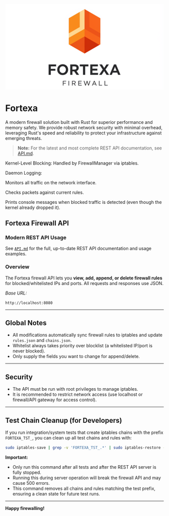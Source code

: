 <p align="center">
  <img src="/assets/img/logo-readme.png">
</p>

# Fortexa
A modern firewall solution built with Rust for superior performance and memory safety. We provide robust network security with minimal overhead, leveraging Rust's speed and reliability to protect your infrastructure against emerging threats.

> **Note:** For the latest and most complete REST API documentation, see [API.md](./API.md).

Kernel-Level Blocking: Handled by FirewallManager via iptables.

Daemon Logging:

Monitors all traffic on the network interface.

Checks packets against current rules.

Prints console messages when blocked traffic is detected (even though the kernel already dropped it).

## Fortexa Firewall API

### Modern REST API Usage

See [`API.md`](./API.md) for the full, up-to-date REST API documentation and usage examples.

### Overview

The Fortexa firewall API lets you **view, add, append, or delete firewall rules** for blocked/whitelisted IPs and ports.
All requests and responses use JSON.

_Base URL:_

```
http://localhost:8080
```

---

## Global Notes

- All modifications automatically sync firewall rules to iptables and update `rules.json` and `chains.json`.
- Whitelist always takes priority over blocklist (a whitelisted IP/port is never blocked).
- Only supply the fields you want to change for append/delete.

---

## Security

- The API must be run with root privileges to manage iptables.
- It is recommended to restrict network access (use localhost or firewall/API gateway for access control).

---

## Test Chain Cleanup (for Developers)

If you run integration/system tests that create iptables chains with the prefix `FORTEXA_TST_`, you can clean up all test chains and rules with:

```sh
sudo iptables-save | grep -v 'FORTEXA_TST_.*' | sudo iptables-restore -w
```

**Important:**
- Only run this command after all tests and after the REST API server is fully stopped.
- Running this during server operation will break the firewall API and may cause 500 errors.
- This command removes all chains and rules matching the test prefix, ensuring a clean state for future test runs.

---

**Happy firewalling!**
